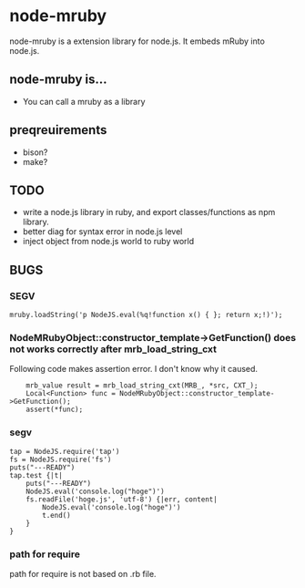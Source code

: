 node-mruby
==========

node-mruby is a extension library for node.js. It embeds mRuby into node.js.

node-mruby is...
----------------

  * You can call a mruby as a library

preqreuirements
---------------

  * bison?
  * make?

TODO
----

  * write a node.js library in ruby, and export classes/functions as npm library.
  * better diag for syntax error in node.js level
  * inject object from node.js world to ruby world

BUGS
----

### SEGV

    mruby.loadString('p NodeJS.eval(%q!function x() { }; return x;!)');

### NodeMRubyObject::constructor\_template->GetFunction() does not works correctly after mrb\_load\_string\_cxt

Following code makes assertion error. I don't know why it caused.

        mrb_value result = mrb_load_string_cxt(MRB_, *src, CXT_);
        Local<Function> func = NodeMRubyObject::constructor_template->GetFunction();
        assert(*func);

### segv

    tap = NodeJS.require('tap')
    fs = NodeJS.require('fs')
    puts("---READY")
    tap.test {|t|
        puts("---READY")
        NodeJS.eval('console.log("hoge")')
        fs.readFile('hoge.js', 'utf-8') {|err, content|
            NodeJS.eval('console.log("hoge")')
            t.end()
        }
    }

### path for require

path for require is not based on .rb file.

